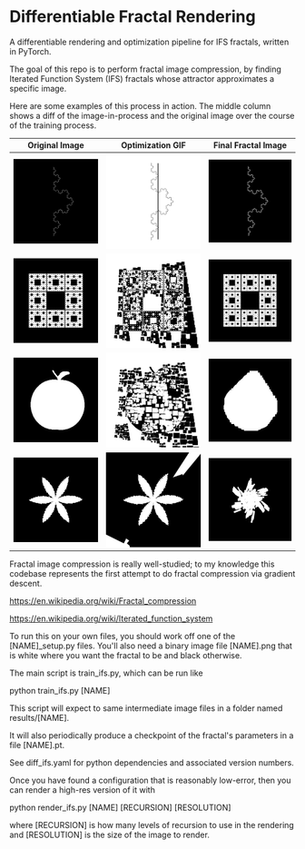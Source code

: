 # Differentiable Fractal Rendering
A differentiable rendering and optimization pipeline for IFS fractals, written in PyTorch. 

The goal of this repo is to perform fractal image compression, by finding Iterated Function System (IFS) fractals whose attractor approximates a specific image. 

Here are some examples of this process in action. The middle column shows a diff of the image-in-process and the original image over the course of the training process.

| Original Image | Optimization GIF | Final Fractal Image |
| -------- | -------- | -------- |
| ![Koch Curve image.](koch.png) | ![Fitting to the Koch curve](koch_diff.gif) | <img src="https://github.com/cory-b-scott/diff_ifs/blob/main/koch_render.png?" width="256" > |
| ![Sierpinski Gasket](sierpinski.png) | ![Fitting the Sierpinski gasket.](sierpinski_diff.gif) | <img src="https://github.com/cory-b-scott/diff_ifs/blob/main/sierpinski_render.png?" width="256" > |
| ![Binary apple image.](apple.png) | ![Fitting a fractal to an apple.](apple_diff.gif) | <img src="https://github.com/cory-b-scott/diff_ifs/blob/main/apple_render.png?"  width="256" > |
| ![Binary flower image.](flower.png) | ![Fitting a fractal to a flower.](flower_diff.gif) | <img src="https://github.com/cory-b-scott/diff_ifs/blob/main/flower_render.png?" width="256" > |


Fractal image compression is really well-studied; to my knowledge this codebase represents the first attempt to do fractal compression via gradient descent. 

https://en.wikipedia.org/wiki/Fractal_compression

https://en.wikipedia.org/wiki/Iterated_function_system


To run this on your own files, you should work off one of the [NAME]_setup.py files. You'll also need a binary image file [NAME].png that is white where you want the fractal to be and black otherwise. 

The main script is train_ifs.py, which can be run like

python train_ifs.py [NAME]

This script will expect to same intermediate image files in a folder named results/[NAME].

It will also periodically produce a checkpoint of the fractal's parameters in a file [NAME].pt.

See diff_ifs.yaml for python dependencies and associated version numbers. 

Once you have found a configuration that is reasonably low-error, then you can render a high-res version of it with

python render_ifs.py [NAME] [RECURSION] [RESOLUTION]

where [RECURSION] is how many levels of recursion to use in the rendering and [RESOLUTION] is the size of the image to render. 

